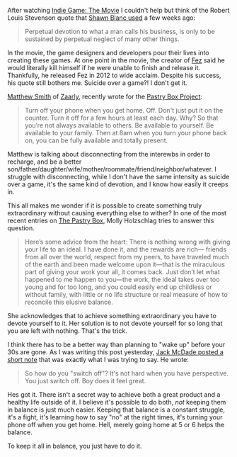 After watching [Indie Game: The Movie](http://buy.indiegamethemovie.com/) I couldn't help but think of the Robert Louis Stevenson quote that [Shawn Blanc used](http://shawnblanc.net/2012/07/on-time-management/) a few weeks ago:

> Perpetual devotion to what a man calls his business, is only to be sustained by perpetual neglect of many other things.

In the movie, the game designers and developers pour their lives into creating these games. At one point in the movie, the creator of [Fez](http://polytroncorporation.com/61-2) said he would literally kill himself if he were unable to finish and release it. Thankfully, he released Fez in 2012 to wide acclaim. Despite his success, his quote still bothers me. Suicide over a game?\! I don't get it.

[Matthew Smith](http://squaredeye.com/) of [Zaarly](http://www.zaarly.com/), recently wrote for the [Pastry Box Project](http://the-pastry-box-project.net/matthew-smith/2012-july-2/):

> Turn off your phone when you get home. Off. Don't just put it on the counter. Turn it off for a few hours at least each day. Why? So that you’re not always available to others. Be available to yourself. Be available to your family. Then at 8am when you turn your phone back on, you can be fully available and totally present.

Matthew is talking about disconnecting from the interewbs in order to recharge, and be a better son/father/daughter/wife/mother/roommate/friend/neighbor/whatever. I struggle with disconnecting, while I don't have the same intensity as suicide over a game, it's the same kind of devotion, and I know how easily it creeps in.

This all makes me wonder if it is possible to create something truly extraordinary without causing everything else to wither? In one of the most recent entries on [The Pastry Box](http://the-pastry-box-project.net/molly-holzschlag/2012-july-17/), Molly Holzschlag tries to answer this question.

> Here’s some advice from the heart: There is nothing wrong with giving your life to an ideal. I have done it, and the rewards are rich— friends from all over the world, respect from my peers, to have traveled much of the earth and been made welcome upon it—that is the miraculous part of giving your work your all, it comes back. Just don’t let what happened to me happen to you—the work, the ideal takes over too young and for too long, and you could easily end up childless or without family, with little or no life structure or real measure of how to reconcile this elusive balance.

She acknowledges that to achieve something extraordinary you have to devote yourself to it. Her solution is to not devote yourself for so long that you are left with nothing. That's the trick.

I think there has to be a better way than planning to "wake up" before your 30s are gone. As I was writing this post yesterday, [Jack McDade posted a short note](http://jackmcdade.com/asides/learning-to-switch-off) that was exactly what I was trying to say. He wrote:

> So how do you "switch off"? It's not hard when you have perspective. You just switch off. Boy does it feel great.

Hes got it. There isn't a secret way to achieve both a great product and a healthy life outside of it. I believe it's possible to do both, *not* keeping them in balance is just much easier. Keeping that balance is a constant struggle, it's a fight, it's learning how to say "no" at the right times, it's turning your phone off when you get home. Hell, merely going home at 5 or 6 helps the balance.

To keep it all in balance, you just have to do it.

